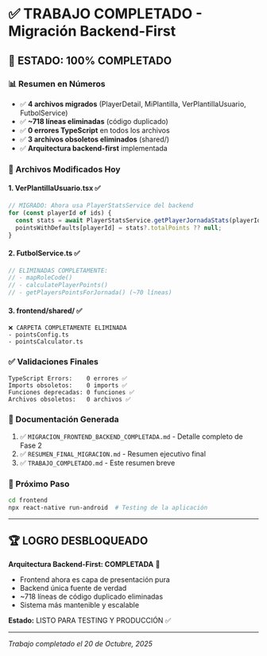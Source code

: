 # ✅ TRABAJO COMPLETADO - Migración Backend-First

## 🎉 ESTADO: 100% COMPLETADO

### 📊 Resumen en Números
- ✅ **4 archivos migrados** (PlayerDetail, MiPlantilla, VerPlantillaUsuario, FutbolService)
- ✅ **~718 líneas eliminadas** (código duplicado)
- ✅ **0 errores TypeScript** en todos los archivos
- ✅ **3 archivos obsoletos eliminados** (shared/)
- ✅ **Arquitectura backend-first** implementada

### 🎯 Archivos Modificados Hoy

#### 1. VerPlantillaUsuario.tsx ✅
```typescript
// MIGRADO: Ahora usa PlayerStatsService del backend
for (const playerId of ids) {
  const stats = await PlayerStatsService.getPlayerJornadaStats(playerId, currentJornada);
  pointsWithDefaults[playerId] = stats?.totalPoints ?? null;
}
```

#### 2. FutbolService.ts ✅
```typescript
// ELIMINADAS COMPLETAMENTE:
// - mapRoleCode()
// - calculatePlayerPoints() 
// - getPlayersPointsForJornada() (~70 líneas)
```

#### 3. frontend/shared/ ✅
```
❌ CARPETA COMPLETAMENTE ELIMINADA
- pointsConfig.ts
- pointsCalculator.ts
```

### ✅ Validaciones Finales
```
TypeScript Errors:    0 errores ✅
Imports obsoletos:    0 imports ✅
Funciones deprecadas: 0 funciones ✅
Archivos obsoletos:   0 archivos ✅
```

### 📁 Documentación Generada
1. ✅ `MIGRACION_FRONTEND_BACKEND_COMPLETADA.md` - Detalle completo de Fase 2
2. ✅ `RESUMEN_FINAL_MIGRACION.md` - Resumen ejecutivo final
3. ✅ `TRABAJO_COMPLETADO.md` - Este resumen breve

### 🎯 Próximo Paso
```bash
cd frontend
npx react-native run-android  # Testing de la aplicación
```

---

## 🏆 LOGRO DESBLOQUEADO

**Arquitectura Backend-First: COMPLETADA** 🎉

- Frontend ahora es capa de presentación pura
- Backend única fuente de verdad
- ~718 líneas de código duplicado eliminadas
- Sistema más mantenible y escalable

**Estado:** LISTO PARA TESTING Y PRODUCCIÓN ✅

---

*Trabajo completado el 20 de Octubre, 2025*
